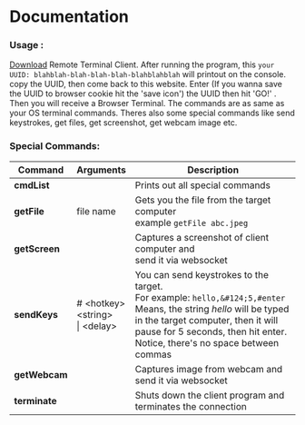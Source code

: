 
# Documentation

### Usage :

[Download](https://remoterminal.herokuapp.com/download  "Download") Remote Terminal Client. After running the program, this `your UUID: blahblah-blah-blah-blah-blahblahblah` will printout on the console. copy the UUID, then come back to this website. Enter (If you wanna save the UUID to browser cookie hit the 'save icon') the UUID then hit 'GO!' . Then you will receive a Browser Terminal. The commands are as same as your OS terminal commands. Theres also some special commands like send keystrokes, get files, get screenshot, get webcam image etc.

### Special Commands:

| Command | Arguments | Description |
| ------------ | ------------ | ------------ |
| **cmdList** | | Prints out all special commands |
| **getFile** | file name | Gets you the file from the target computer <br> example `getFile abc.jpeg` |
| **getScreen** |  | Captures a screenshot of client computer and <br> send it via websocket |
| **sendKeys** | # &#60;hotkey&#62;<br>&#60;string&#62;<br>&#124; &#60;delay&#62; | You can send keystrokes to the target.<br>For example: `hello,&#124;5,#enter`<br>Means, the string *hello* will be typed in the target computer, then it will pause for 5 seconds, then hit enter. Notice, there's no space between commas|
| **getWebcam** |  | Captures image from webcam and send it via websocket |
| **terminate** |  | Shuts down the client program and terminates the connection |
